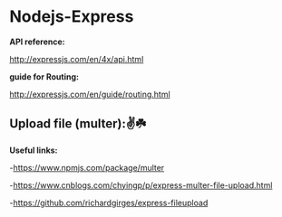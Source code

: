 # Nodejs-Express

**API reference:**

http://expressjs.com/en/4x/api.html

**guide for Routing:**

http://expressjs.com/en/guide/routing.html

## Upload file (multer)::v::shamrock:

**Useful links:**

-https://www.npmjs.com/package/multer

-https://www.cnblogs.com/chyingp/p/express-multer-file-upload.html

-https://github.com/richardgirges/express-fileupload
